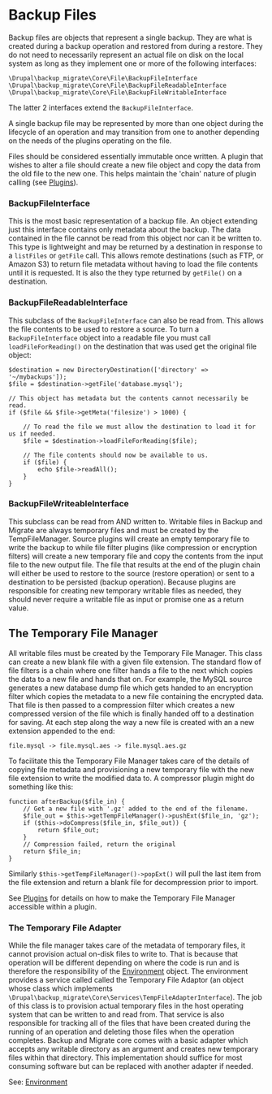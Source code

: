 # Backup Files

Backup files are objects that represent a single backup. They are what is created during a backup operation and restored from during a restore. They do not need to necessarily represent an actual file on disk on the local system as long as they implement one or more of the following interfaces:

	\Drupal\backup_migrate\Core\File\BackupFileInterface
	\Drupal\backup_migrate\Core\File\BackupFileReadableInterface
	\Drupal\backup_migrate\Core\File\BackupFileWritableInterface
	
The latter 2 interfaces extend the `BackupFileInterface`.

A single backup file may be represented by more than one object during the lifecycle of an operation and may transition from one to another depending on the needs of the plugins operating on the file.

Files should be considered essentially immutable once written. A plugin that wishes to alter a file should create a new file object and copy the data from the old file to the new one. This helps maintain the 'chain' nature of plugin calling (see [Plugins](https://github.com/backupmigrate/backup_migrate_core/tree/master/src/Plugin)).

### BackupFileInterface
This is the most basic representation of a backup file. An object extending just this interface contains only metadata about the backup. The data contained in the file cannot be read from this object nor can it be written to. This type is lightweight and may be returned by a destination in response to a `listFiles` or `getFile` call. This allows remote destinations (such as FTP, or Amazon S3) to return file metadata without having to load the file contents until it is requested. It is also the they type returned by `getFile()` on a destination. 

### BackupFileReadableInterface
This subclass of the `BackupFileInterface` can also be read from. This allows the file contents to be used to restore a source. To turn a `BackupFileInterface` object into a readable file you must call `loadFileForReading()` on the destination that was used get the original file object:

	$destination = new DirectoryDestination(['directory' => '~/mybackups']);
	$file = $destination->getFile('database.mysql');

	// This object has metadata but the contents cannot necessarily be read.
	if ($file && $file->getMeta('filesize') > 1000) {

		// To read the file we must allow the destination to load it for us if needed.
		$file = $destination->loadFileForReading($file);

		// The file contents should now be available to us.
		if ($file) {
			echo $file->readAll();		
		}
	}
	
### BackupFileWriteableInterface
This subclass can be read from AND written to. Writable files in Backup and Migrate are always temporary files and must be created by the TempFileManager. Source plugins will create an empty temporary file to write the backup to while file filter plugins (like compression or encryption filters) will create a new temporary file and copy the contents from the input file to the new output file. The file that results at the end of the plugin chain will either be used to restore to the source (restore operation) or sent to a destination to be persisted (backup operation). Because plugins are responsible for creating new temporary writable files as needed, they should never require a writable file as input or promise one as a return value.

## The Temporary File Manager
All writable files must be created by the Temporary File Manager. This class can create a new blank file with a given file extension. The standard flow of file filters is a chain where one filter hands a file to the next which copies the data to a new file and hands that on. For example, the MySQL source generates a new database dump file which gets handed to an encryption filter which copies the metadata to a new file containing the encrypted data. That file is then passed to a compression filter which creates a new compressed version of the file which is finally handed off to a destination for saving. At each step along the way a new file is created with an a new extension appended to the end:

	file.mysql -> file.mysql.aes -> file.mysql.aes.gz
	
To facilitate this the Temporary File Manager takes care of the details of copying file metadata and provisioning a new temporary file with the new file extension to write the modified data to. A compressor plugin might do something like this:

	function afterBackup($file_in) {
		// Get a new file with '.gz' added to the end of the filename.
		$file_out = $this->getTempFileManager()->pushExt($file_in, 'gz');
		if ($this->doCompress($file_in, $file_out)) {
			return $file_out;		
		}
		// Compression failed, return the original
		return $file_in;
	}	

Similarly `$this->getTempFileManager()->popExt()` will pull the last item from the file extension and return a blank file for decompression prior to import.

See [Plugins](https://github.com/backupmigrate/backup_migrate_core/tree/master/src/Plugin) for details on how to make the Temporary File Manager accessible within a plugin.

### The Temporary File Adapter ###
While the file manager takes care of the metadata of temporary files, it cannot provision actual on-disk files to write to. That is because that operation will be different depending on where the code is run and is therefore the responsibility of the [Environment](https://github.com/backupmigrate/backup_migrate_core/tree/master/src/Environment) object. The environment provides a service called called the Temporary File Adaptor (an object whose class which implements `\Drupal\backup_migrate\Core\Services\TempFileAdapterInterface`). The job of this class is to provision actual temporary files in the host operating system that can be written to and read from. That service is also responsible for tracking all of the files that have been created during the running of an operation and deleting those files when the operation completes. Backup and Migrate core comes with a basic adapter which accepts any writable directory as an argument and creates new temporary files within that directory. This implementation should suffice for most consuming software but can be replaced with another adapter if needed.

See: [Environment](https://github.com/backupmigrate/backup_migrate_core/tree/master/src/Environment)
